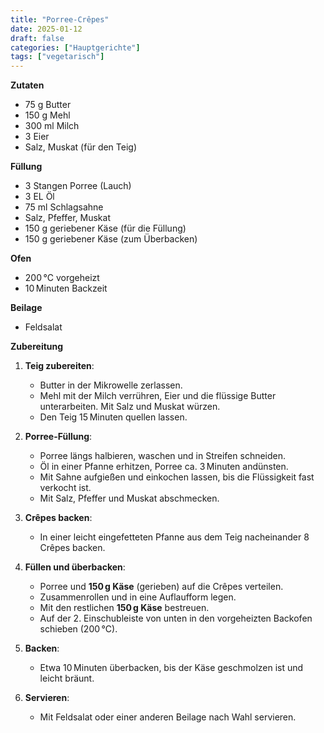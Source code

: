 ```yaml
---
title: "Porree-Crêpes"
date: 2025-01-12
draft: false
categories: ["Hauptgerichte"]
tags: ["vegetarisch"]
---
```


<div class="container2col">

  <div class="zutaten">

  **Zutaten**  
  - 75 g Butter  
  - 150 g Mehl  
  - 300 ml Milch  
  - 3 Eier  
  - Salz, Muskat (für den Teig)  

  **Füllung**  
  - 3 Stangen Porree (Lauch)  
  - 3 EL Öl  
  - 75 ml Schlagsahne  
  - Salz, Pfeffer, Muskat  
  - 150 g geriebener Käse (für die Füllung)  
  - 150 g geriebener Käse (zum Überbacken)  

  **Ofen**  
  - 200 °C vorgeheizt  
  - 10 Minuten Backzeit  

  **Beilage**  
  - Feldsalat  

  </div>

  <div class="zubereitung">

  **Zubereitung**  
  1. **Teig zubereiten**:  
     - Butter in der Mikrowelle zerlassen.  
     - Mehl mit der Milch verrühren, Eier und die flüssige Butter unterarbeiten. Mit Salz und Muskat würzen.  
     - Den Teig 15 Minuten quellen lassen.  

  2. **Porree-Füllung**:  
     - Porree längs halbieren, waschen und in Streifen schneiden.  
     - Öl in einer Pfanne erhitzen, Porree ca. 3 Minuten andünsten.  
     - Mit Sahne aufgießen und einkochen lassen, bis die Flüssigkeit fast verkocht ist.  
     - Mit Salz, Pfeffer und Muskat abschmecken.  

  3. **Crêpes backen**:  
     - In einer leicht eingefetteten Pfanne aus dem Teig nacheinander 8 Crêpes backen.  

  4. **Füllen und überbacken**:  
     - Porree und **150 g Käse** (gerieben) auf die Crêpes verteilen.  
     - Zusammenrollen und in eine Auflaufform legen.  
     - Mit den restlichen **150 g Käse** bestreuen.  
     - Auf der 2. Einschubleiste von unten in den vorgeheizten Backofen schieben (200 °C).  

  5. **Backen**:  
     - Etwa 10 Minuten überbacken, bis der Käse geschmolzen ist und leicht bräunt.  

  6. **Servieren**:  
     - Mit Feldsalat oder einer anderen Beilage nach Wahl servieren.  

  </div>

</div>
